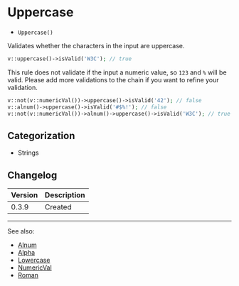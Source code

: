 # Uppercase

- `Uppercase()`

Validates whether the characters in the input are uppercase.

```php
v::uppercase()->isValid('W3C'); // true
```

This rule does not validate if the input a numeric value, so `123` and `%` will
be valid. Please add more validations to the chain if you want to refine your
validation.

```php
v::not(v::numericVal())->uppercase()->isValid('42'); // false
v::alnum()->uppercase()->isValid('#$%!'); // false
v::not(v::numericVal())->alnum()->uppercase()->isValid('W3C'); // true
```

## Categorization

- Strings

## Changelog

Version | Description
--------|-------------
  0.3.9 | Created

***
See also:

- [Alnum](Alnum.md)
- [Alpha](Alpha.md)
- [Lowercase](Lowercase.md)
- [NumericVal](NumericVal.md)
- [Roman](Roman.md)
